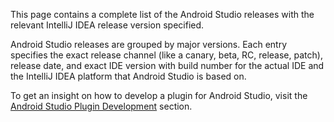 [//]: # (title: Android Studio Releases List)

<!-- Copyright 2000-2022 JetBrains s.r.o. and other contributors. Use of this source code is governed by the Apache 2.0 license that can be found in the LICENSE file. -->

This page contains a complete list of the Android Studio releases with the relevant IntelliJ IDEA release version specified.

Android Studio releases are grouped by major versions.
Each entry specifies the exact release channel (like a canary, beta, RC, release, patch), release date, and exact IDE version with build number for the actual IDE and the IntelliJ IDEA platform that Android Studio is based on.

To get an insight on how to develop a plugin for Android Studio, visit the [Android Studio Plugin Development](android_studio.md) section.

<include src="android_studio_releases.md" include-id="releases_table"></include>
